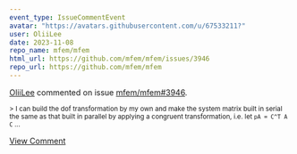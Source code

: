 ```yaml
---
event_type: IssueCommentEvent
avatar: "https://avatars.githubusercontent.com/u/67533211?"
user: OliiLee
date: 2023-11-08
repo_name: mfem/mfem
html_url: https://github.com/mfem/mfem/issues/3946
repo_url: https://github.com/mfem/mfem
---
```


<a href='https://github.com/OliiLee' target='_blank'>OliiLee</a> commented on issue <a href='https://github.com/mfem/mfem/issues/3946' target='_blank'>mfem/mfem#3946</a>.

<small>> I can build the dof transformation by my own and make the system matrix built in serial the same as that built in parallel by applying a congruent transformation, i.e. let `pA = C^T A C`...</small>

<a href='https://github.com/mfem/mfem/issues/3946' target='_blank'>View Comment</a>